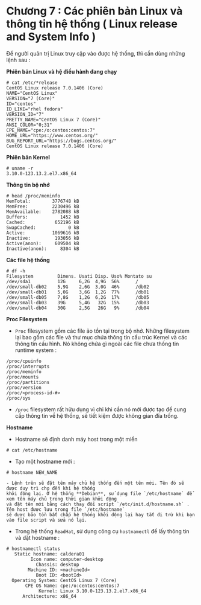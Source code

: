 # Chương 7 : Các phiên bản Linux và thông tin hệ thống ( Linux release and System Info )

Để người quản trị Linux truy cập vào được hệ thống, thì cần dùng những lệnh sau :

**Phiên bản Linux và hệ điều hành đang chạy**

```
# cat /etc/*release
CentOS Linux release 7.0.1406 (Core)
NAME="CentOS Linux"
VERSION="7 (Core)"
ID="centos"
ID_LIKE="rhel fedora"
VERSION_ID="7"
PRETTY_NAME="CentOS Linux 7 (Core)"
ANSI_COLOR="0;31"
CPE_NAME="cpe:/o:centos:centos:7"
HOME_URL="https://www.centos.org/"
BUG_REPORT_URL="https://bugs.centos.org/"
CentOS Linux release 7.0.1406 (Core)
```


**Phiên bản Kernel**

```
# uname -r
3.10.0-123.13.2.el7.x86_64
```

**Thông tin bộ nhớ**

```
# head /proc/meminfo
MemTotal:        3776748 kB
MemFree:         2230496 kB
MemAvailable:    2782088 kB
Buffers:            1452 kB
Cached:           652196 kB
SwapCached:            0 kB
Active:          1069616 kB
Inactive:         193056 kB
Active(anon):     609504 kB
Inactive(anon):     8304 kB
```

**Các file hệ thống**

```
# df -h
Filesystem         Dimens. Usati Disp. Uso% Montato su
/dev/sda1          12G     6,2G  4,9G  56%      /
/dev/small-db02    5,9G    2,6G  3,0G  46%      /db02
/dev/small-db01    5,0G    3,6G  1,2G  77%      /db01
/dev/small-db05    7,8G    1,2G  6,2G  17%      /db05
/dev/small-db03    39G     5,4G   32G  15%      /db03                      
/dev/small-db04    30G     2,5G   26G   9%      /db04
```

**Proc Filesystem**


- `Proc` filesystem gồm các file ảo tồn tại trong bộ nhớ. Những filesystem lại bao gồm các file và thư mục chứa
thông tin cấu trúc Kernel và các thông tin cấu hình. Nó không chứa gì ngoài các file chưa thống tin runtime system :

```
/proc/cpuinfo
/proc/interrupts
/proc/meminfo
/proc/mounts
/proc/partitions
/proc/version
/proc/<process-id-#>
/proc/sys
```

- `/proc` filesystem rất hữu dụng vì chỉ khi cần nó mới được tạo để cung cấp thông tin về hệ thống, sẽ tiết kiệm
được không gian đĩa trống.


**Hostname**

- Hostname sẽ định danh máy host trong một miền

`# cat /etc/hostname`

- Tạo một hostname mới :

`# hostname NEW_NAME`

	- Lệnh trên sẽ đặt tên máy chủ hệ thống đến một tên mới. Tên đó sẽ được duy trì cho đến khi hệ thống 
	khởi động lại. Ở hệ thống **Debian**, sử dụng file `/etc/hostname` để xem tên máy chủ trong thời gian khởi động
	và đặt tên mới bằng cách thay đổi script `/etc/init.d/hostname.sh` . Tên host được lưu trong file `/etc/hostname` 
	sẽ được bảo tồn bất chấp hệ thống khởi động lại hay tắt đi trừ khi bạn vào file script và sửa nó lại.
	
- Trong hệ thống `ReadHat`, sử dụng công cụ `hostnamectl` để lấy thông tin và dặt hostname :

```
# hostnamectl status
   Static hostname: caldera01
         Icon name: computer-desktop
           Chassis: desktop
        Machine ID: <machineId>
           Boot ID: <bootId>
  Operating System: CentOS Linux 7 (Core)
       CPE OS Name: cpe:/o:centos:centos:7
            Kernel: Linux 3.10.0-123.13.2.el7.x86_64
      Architecture: x86_64
```


